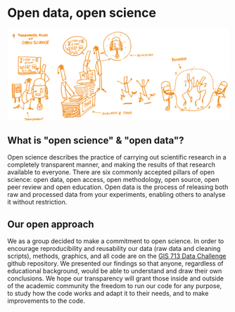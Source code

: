 # Open data, open science 

<img src="images/open.jpg" alt="hi" class="inline"/> <div>

## What is "open science" & "open data"?
Open science describes the practice of carrying out scientific research in a completely transparent manner, and making the results of that research available to everyone. There are six commonly accepted pillars of open science: open data, open access, open methodology, open source, open peer review and open education. Open data is the process of releasing both raw and processed data from your experiments, enabling others to analyse it without restriction. 

## Our open approach
We as a group decided to make a commitment to open science. In order to encourage reproducibility and reusability our data (raw data and cleaning scripts), methods, graphics, and all code are on the <a href="https://github.ncsu.edu/chaedri/Data-Challenge-GIS713">GIS 713 Data Challenge</a> github repository. We presented our findings so that anyone, regardless of educational background, would be able to understand and draw their own conclusions. We hope our transparency will grant those inside and outside of the academic community the freedom to run our code for any purpose, to study how the code works and adapt it to their needs, and to make improvements to the code. 
